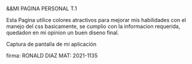 &&MI PAGINA PERSONAL T.1

Esta Pagina utilice colores atractivos para mejorar mis habilidades con el manejo del css basicamente, se cumplio con la informacion requerida, quedadon en mi opinion un buen diseno final.

Captura de pantalla de mi aplicación

firma: RONALD DIAZ MAT: 2021-1135
